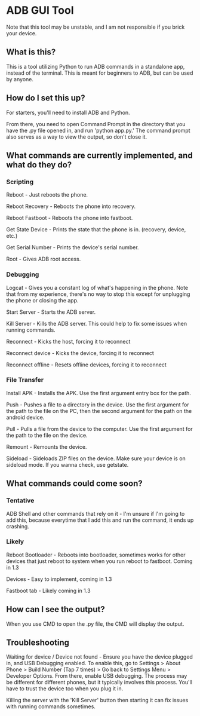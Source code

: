 # ADB GUI Tool
Note that this tool may be unstable, and I am not responsible if you brick your device.
## What is this?
This is a tool utilizing Python to run ADB commands in a standalone app, instead of the terminal. This is meant for beginners to ADB, but can be used by anyone.
## How do I set this up?
For starters, you'll need to install ADB and Python.

From there, you need to open Command Prompt in the directory that you have the .py file opened in, and run 'python app.py.' The command prompt also serves as a way to view the output, so don't close it.

## What commands are currently implemented, and what do they do?
### Scripting
Reboot - Just reboots the phone.

Reboot Recovery - Reboots the phone into recovery.

Reboot Fastboot - Reboots the phone into fastboot.

Get State Device - Prints the state that the phone is in. (recovery, device, etc.)

Get Serial Number - Prints the device's serial number.

Root - Gives ADB root access.

### Debugging
Logcat - Gives you a constant log of what's happening in the phone. Note that from my experience, there's no way to stop this except for unplugging the phone or closing the app.

Start Server - Starts the ADB server.

Kill Server - Kills the ADB server. This could help to fix some issues when running commands.

Reconnect - Kicks the host, forcing it to reconnect

Reconnect device - Kicks the device, forcing it to reconnect

Reconnect offline - Resets offline devices, forcing it to reconnect

### File Transfer

Install APK - Installs the APK. Use the first argument entry box for the path.

Push - Pushes a file to a directory in the device. Use the first argument for the path to the file on the PC, then the second argument for the path on the android device.

Pull - Pulls a file from the device to the computer. Use the first argument for the path to the file on the device.

Remount - Remounts the device.

Sideload - Sideloads ZIP files on the device. Make sure your device is on sideload mode. If you wanna check, use getstate.

## What commands could come soon?
### Tentative
ADB Shell and other commands that rely on it - I'm unsure if I'm going to add this, because everytime that I add this and run the command, it ends up crashing.
### Likely
Reboot Bootloader - Reboots into bootloader, sometimes works for other devices that just reboot to system when you run reboot to fastboot. Coming in 1.3

Devices - Easy to implement, coming in 1.3

Fastboot tab - Likely coming in 1.3

## How can I see the output?
When you use CMD to open the .py file, the CMD will display the output.

## Troubleshooting
Waiting for device / Device not found - Ensure you have the device plugged in, and USB Debugging enabled. To enable this, go to Settings > About Phone > Build Number (Tap 7 times) > Go back to Settings Menu > Developer Options. From there, enable USB debugging. The process may be different for different phones, but it typically involves this process. You'll have to trust the device too when you plug it in.

Killing the server with the 'Kill Server' button then starting it can fix issues with running commands sometimes.
